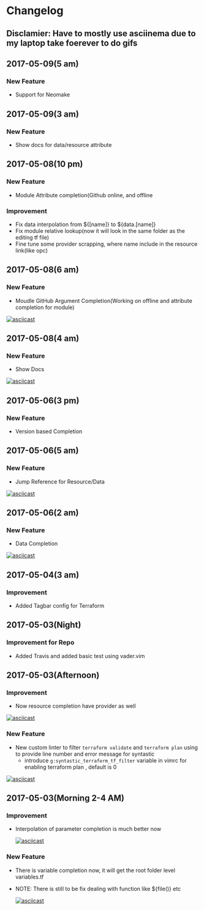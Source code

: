 # Changelog
## **Disclamier:** Have to mostly use asciinema due to my laptop take foerever to do gifs
## 2017-05-09(5 am)
### New Feature
- Support for Neomake
## 2017-05-09(3 am)
### New Feature
- Show docs for data/resource attribute
## 2017-05-08(10 pm)
### New Feature
- Module Attribute completion(Github online, and offline
### Improvement
- Fix data interpolation from ${[name]} to ${data.[name]}
- Fix module relative lookup(now it will look in the same folder as the editing tf file)
- Fine tune some provider scrapping, where name include in the resource link(like opc)

## 2017-05-08(6 am)
### New Feature
- Moudle GitHub Argument Completion(Working on offline and attribute completion
    for module)

[![asciicast](https://asciinema.org/a/119591.png)](https://asciinema.org/a/119591)

## 2017-05-08(4 am)
### New Feature
- Show Docs

[![asciicast](https://asciinema.org/a/119587.png)](https://asciinema.org/a/119587)

## 2017-05-06(3 pm)
### New Feature
- Version based Completion

## 2017-05-06(5 am)
### New Feature
- Jump Reference for Resource/Data

[![asciicast](https://asciinema.org/a/119371.png)](https://asciinema.org/a/119371)

## 2017-05-06(2 am)
### New Feature
- Data Completion

[![asciicast](https://asciinema.org/a/119362.png)](https://asciinema.org/a/119362)

## 2017-05-04(3 am)
### Improvement
- Added Tagbar config for Terraform
## 2017-05-03(Night)
### Improvement for Repo
- Added Travis and added basic test using vader.vim

## 2017-05-03(Afternoon)
### Improvement
- Now resource completion have provider as well

[![asciicast](https://asciinema.org/a/cavvbxhzvtbvqnofskolgugkr.png)](https://asciinema.org/a/cavvbxhzvtbvqnofskolgugkr)

### New Feature
- New custom linter to filter `terraform validate` and `terraform plan` using to provide line number and error message for syntastic
    - introduce `g:syntastic_terraform_tf_filter` variable in vimrc for enabling terraform plan , default is 0

[![asciicast](https://asciinema.org/a/118915.png)](https://asciinema.org/a/118915)

## 2017-05-03(Morning 2-4 AM)
### Improvement
- Interpolation of parameter completion is much better now

    [![asciicast](https://asciinema.org/a/aezk645gig5i9fw8z4ampaybq.png)](https://asciinema.org/a/aezk645gig5i9fw8z4ampaybq)
### New Feature
- There is variable completion now, it will get the root folder level variables.tf
- NOTE: There is still to be fix dealing with function like ${file()} etc

    [![asciicast](https://asciinema.org/a/dm4h6mwiv6n83pcebd15tvljl.png)](https://asciinema.org/a/dm4h6mwiv6n83pcebd15tvljl)
